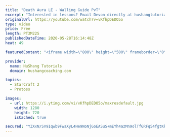 ```yaml
---
title: "Death Aura LE - Walling Guide PvT"
excerpt: "Interested in lessons? Email Devon directly at hushangtutorials@outlook.com ------------------------------------------------------------------------------------------------------- Want to support HuShang Tutorials directly? Patreon is a website where you can contribute a monthly donation that will help"
originalUrl: https://youtube.com/watch?v=vKfhpDEDO5o
type: video
price: Free
length: PT3M22S
publishedDateTime: 2020-05-28T16:14:48Z
heat: 49

featuredContent: "<iframe width=\"800\" height=\"500\" frameborder=\"0\" src=\"https://www.youtube.com/embed/vKfhpDEDO5o\" allow=\"accelerometer; autoplay; encrypted-media; gyroscope; picture-in-picture\" allowfullscreen></iframe>"

provider:
  name: HuShang Tutorials
  domain: hushangcoaching.com

topics:
  - StarCraft 2
  - Protoss

images:
  - url: https://i.ytimg.com/vi/vKfhpDEDO5o/maxresdefault.jpg
    width: 1280
    height: 720
    isCached: true

secured: "YZXxN/SV9Iqwb9FwaXyL4He9NoNjGoEASuS+mEYh4azMn9olTfGRFq54fgtKkURfe5tws40y86DLHautgodQKuDRNUvXcgi0rJv4+eFCFAvOHxj3HdABtkDz7G2FM6c7h02J/hSZ0rfEsgljfWHxKQ8UdlKMpkStWDXIFWSexxWJtDI86JSxLZ0khh5+jkl4TOggXBOLbcg6Pt3dt3+Xy1D+FD4fas4YMVB7Cvppci8aM44pgpcteZlqsTQ0v424T/9p6efE3vP2DRKHLhIDkvXVpCPosI15Ch/m9Icebn59cQF6wcyGPIWzHweFYfMezul0TJGqumt6GW5MMxebGfu9e3KtsDN1jSO6PiksVRM886qZTMjJi81BNTqfdTPTXIMHjcdNlJdPkyn4jYboszn5rn6eDRdCajLrIlSzQmc=;GHU+fRqkgAVM9c4SrQ1WqQ=="
---
```


